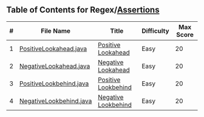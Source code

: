 ## Table of Contents for Regex/[Assertions](https://www.hackerrank.com/domains/regex?filters%5Bsubdomains%5D%5B%5D=assertions)

| #  | File Name                                          | Title                 | Difficulty | Max Score |
| -- | -------------------------------------------------- | --------------------- | ---------- | --------- |
| 1  | [PositiveLookahead.java](PositiveLookahead.java)   | [Positive Lookahead]  | Easy       | 20        |
| 2  | [NegativeLookahead.java](NegativeLookahead.java)   | [Negative Lookahead]  | Easy       | 20        |
| 3  | [PositiveLookbehind.java](PositiveLookbehind.java) | [Positive Lookbehind] | Easy       | 20        |
| 4  | [NegativeLookbehind.java](NegativeLookbehind.java) | [Negative Lookbehind] | Easy       | 20        |

[Positive Lookahead]: https://www.hackerrank.com/challenges/positive-lookahead/problem
[Negative Lookahead]: https://www.hackerrank.com/challenges/negative-lookahead/problem
[Positive Lookbehind]: https://www.hackerrank.com/challenges/positive-lookbehind/problem
[Negative Lookbehind]: https://www.hackerrank.com/challenges/negative-lookbehind/problem
